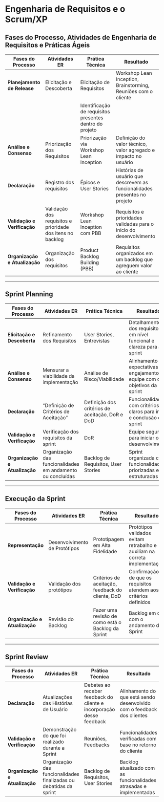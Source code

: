 # Engenharia de Requisitos e o Scrum/XP

## Fases do Processo, Atividades de Engenharia de Requisitos e Práticas Ágeis

| Fases do Processo      | Atividades ER               | Prática Técnica                     | Resultado                                                        |
|----------------------- |----------------------------|-------------------------------------|------------------------------------------------------------------|
| **Planejamento de Release** | Elicitação e Descoberta     | Elicitação de Requisitos            | Workshop Lean Inception, Brainstorming, Reuniões com o cliente   |
|                       |                            | Identificação de requisitos presentes dentro do projeto |                               |
| **Análise e Consenso** | Priorização dos Requisitos | Priorização via Workshop Lean Inception | Definição do valor técnico, valor agregado e impacto no usuário  |
| **Declaração**        | Registro dos requisitos     | Épicos e User Stories               | Histórias de usuário que descrevem as funcionalidades presentes no projeto |
| **Validação e Verificação** | Validação dos requisitos e prioridade dos itens no backlog | Workshop Lean Inception com PBB | Requisitos e prioridades validadas para o início do desenvolvimento |
| **Organização e Atualização** | Organização dos requisitos | Product Backlog Building (PBB)      | Requisitos organizados em um backlog que agreguem valor ao cliente |

---

## Sprint Planning

| Fases do Processo      | Atividades ER               | Prática Técnica                 | Resultado                                                        |
|----------------------- |----------------------------|---------------------------------|------------------------------------------------------------------|
| **Elicitação e Descoberta** | Refinamento dos Requisitos    | User Stories, Entrevistas        | Detalhamento dos requisitos em nível funcional e clareza para a sprint |
| **Análise e Consenso** | Mensurar a viabilidade da implementação | Análise de Risco/Viabilidade | Alinhamento das expectativas e engajamento da equipe com os objetivos da sprint |
| **Declaração**        | “Definição de Critérios de Aceitação” | Definição dos critérios de aceitação, DoR e DoD | Funcionalidades com critérios claros para início e conclusão da sprint |
| **Validação e Verificação** | Verificação dos requisitos da sprint | DoR                            | Equipe segura para iniciar o desenvolvimento                      |
| **Organização e Atualização** | Organização das funcionalidades em andamento ou concluídas | Backlog de Requisitos, User Stories | Sprint organizada com funcionalidades priorizadas e estruturadas |

---

## Execução da Sprint

| Fases do Processo      | Atividades ER               | Prática Técnica                     | Resultado                                                        |
|----------------------- |----------------------------|-------------------------------------|------------------------------------------------------------------|
| **Representação**     | Desenvolvimento de Protótipos | Prototipagem em Alta Fidelidade     | Protótipos validados evitam retrabalho e auxiliam na correta implementação |
| **Validação e Verificação** | Validação dos protótipos        | Critérios de aceitação, feedback do cliente, DoD | Confirmação de que os requisitos atendem aos critérios definidos |
| **Organização e Atualização** | Revisão do Backlog              | Fazer uma revisão de como está o Backlog da Sprint | Backlog em dia com o andamento da Sprint                        |

---

## Sprint Review

| Fases do Processo      | Atividades ER               | Prática Técnica                     | Resultado                                                        |
|----------------------- |----------------------------|-------------------------------------|------------------------------------------------------------------|
| **Declaração**        | Atualizações das Histórias de Usuário | Debates ao receber feedback do cliente e incorporação desse feedback | Alinhamento do que está sendo desenvolvido com o feedback dos clientes |
| **Validação e Verificação** | Demonstração do que foi realizado durante a Sprint | Reuniões, Feedbacks                  | Funcionalidades verificadas com base no retorno do cliente        |
| **Organização e Atualização** | Organização das funcionalidades finalizadas ou debatidas da sprint | Backlog de Requisitos, User Stories | Backlog atualizado com as funcionalidades atrasadas e implementadas |

